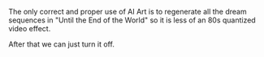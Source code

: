 The only correct and proper use of AI Art is to regenerate all the dream sequences in "Until the End of the World" so it is less of an 80s quantized video effect.

After that we can just turn it off. 
